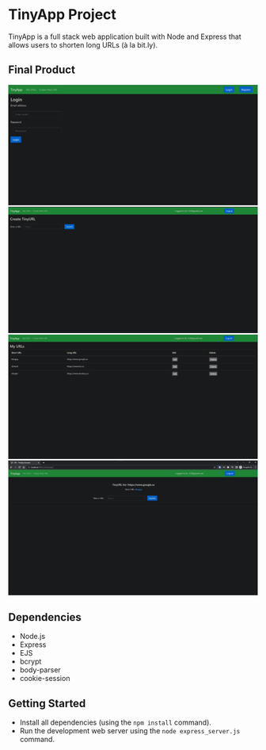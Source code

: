 # TinyApp Project

TinyApp is a full stack web application built with Node and Express that allows users to shorten long URLs (à la bit.ly).

## Final Product

!["Login Page"](https://github.com/shreypatel22/tinyapp/blob/master/docs/login-page.jpg?raw=true)
!["Page for creating new urls from longURL entered"](https://github.com/shreypatel22/tinyapp/blob/master/docs/urls-new-page.jpg?raw=true)
!["Page showing all urls for user"](https://github.com/shreypatel22/tinyapp/blob/master/docs/urls-page.jpg?raw=true)
!["Page for to edit or redirect to longURL"](https://github.com/shreypatel22/tinyapp/blob/master/docs/urls-shortID-page.jpg?raw=true)


## Dependencies

- Node.js
- Express
- EJS
- bcrypt
- body-parser
- cookie-session


## Getting Started

- Install all dependencies (using the `npm install` command).
- Run the development web server using the `node express_server.js` command.
